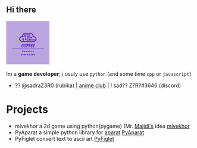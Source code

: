 ## Hi there
<img algin="left" width="23%" src="./icon.png">

Im a **game developer**;
i usuly use `python` (and some time `cpp` or `javascript`)

- ?? @sadraZ3R0 (rubika) | [anime club](https://discord.gg/animeh) | ! sad?? Z?R?#3646 (discord)


Projects
========

- mivekhor   a 2d game using python(pygame) (Mr. [Majidi's](http://peymanmajidi.ir/) idea  [mivekhor](https://github.com/SadraZ3R0/mivekhor) 
- PyAparat   a simple python library for [aparat](https://aparat.com)                      [PyAparat](https://github.com/SadraZ3R0/PyAparat) 
- PyFiglet   convert text to ascii art                                                     [PyFiglet](https://github.com/SadraZ3R0/Py-Figlet)
